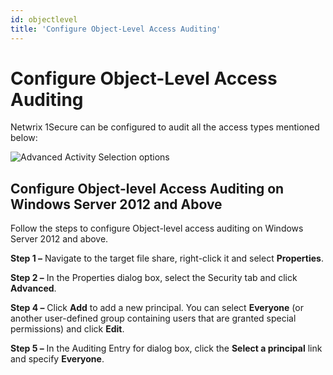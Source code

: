 ```yaml
---
id: objectlevel
title: 'Configure Object-Level Access Auditing'
---
```


# Configure Object-Level Access Auditing

Netwrix 1Secure can be configured to audit all the access types mentioned below:

![Advanced Activity Selection options](/img/1secure/admin/ObjectLevelAccessAudit.png "Advanced Activity Selection options")

## Configure Object-level Access Auditing on Windows Server 2012 and Above

Follow the steps to configure Object-level access auditing on Windows Server 2012 and above.

**Step 1 –** Navigate to the target file share, right-click it and select **Properties**.

**Step 2 –** In the  Properties dialog box, select the Security tab and click **Advanced**.

**Step 4 –** Click **Add** to add a new principal. You can select **Everyone** (or another user-defined group containing users that are granted special permissions) and click **Edit**.

**Step 5 –** In the Auditing Entry for  dialog box, click the **Select a principal** link and specify **Everyone**.